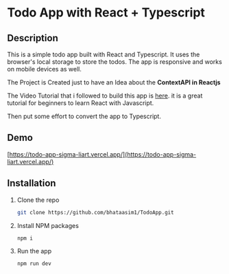 # Todo App with React + Typescript

## Description
This is a simple todo app built with React and Typescript. It uses the browser's local storage to store the todos. The app is responsive and works on mobile devices as well.

The Project is Created just to have an Idea about the **ContextAPI in Reactjs**

The Video Tutorial that i followed to build this app is [here](https://www.youtube.com/watch?v=6KQeopPE36I&list=PLu71SKxNbfoDqgPchmvIsL4hTnJIrtige&index=14). it is a great tutorial for beginners to learn React with Javascript.

Then put some effort to convert the app to Typescript.

## Demo
[https://todo-app-sigma-liart.vercel.app/](https://todo-app-sigma-liart.vercel.app/)

## Installation
1. Clone the repo
    ```sh
    git clone https://github.com/bhataasim1/TodoApp.git
    ```
2. Install NPM packages
    ```sh
    npm i 
    ```
3. Run the app
    ```sh
    npm run dev
    ```

